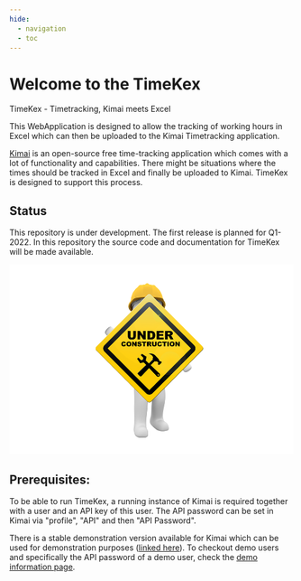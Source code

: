 ```yaml
---
hide:
  - navigation
  - toc
---
```


# Welcome to the TimeKex

TimeKex - Timetracking, Kimai meets Excel

This WebApplication is designed to allow the tracking of working hours in Excel which can then be uploaded to the Kimai Timetracking application.

<a href="https://www.kimai.org/" target="_blank">Kimai</a> is an open-source free time-tracking application which comes with a lot of functionality and capabilities. There might be situations where the times should be tracked in Excel and finally be uploaded to Kimai. TimeKex is designed to support this process.

## Status

This repository is under development. The first release is planned for Q1-2022. In this repository the source code and documentation for TimeKex will be made available.

![Under Construction image](./img/under_constructions.png)

## Prerequisites:

To be able to run TimeKex, a running instance of Kimai is required together with a user and an API key of this user. The API password can be set in Kimai via "profile", "API" and then "API Password".

There is a stable demonstration version available for Kimai which can be used for demonstration purposes (<a href="https://demo-stable.kimai.org/de/login" target="_blank">linked here</a>). To checkout demo users and specifically the API password of a demo user, check the <a href="https://www.kimai.org/demo/" target="_blank">demo information page</a>.

